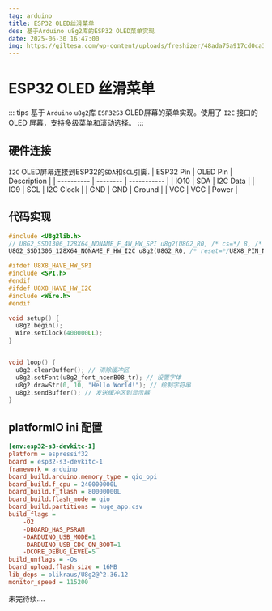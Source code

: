 ```yaml
---
tag: arduino
title: ESP32 OLED丝滑菜单
des: 基于Arduino u8g2库的ESP32 OLED菜单实现
date: 2025-06-30 16:47:00
img: https://giltesa.com/wp-content/uploads/freshizer/48ada75a917cd0ca36fc9f668fe8f599_oled_menu-498x280-648-328-c.jpg
---
```



# ESP32 OLED 丝滑菜单

::: tips 
基于 `Arduino` `u8g2`库  `ESP32S3` OLED屏幕的菜单实现。使用了 `I2C` 接口的 OLED 屏幕，支持多级菜单和滚动选择。
:::

## 硬件连接

`I2C` OLED屏幕连接到ESP32的`SDA`和`SCL`引脚.
| ESP32 Pin | OLED Pin | Description |
| ---------- | -------- | ----------- |
| IO10       | SDA      | I2C Data    |
| IO9        | SCL      | I2C Clock   |
| GND        | GND      | Ground      |
| VCC        | VCC      | Power       |


## 代码实现

```cpp
#include <U8g2lib.h>
// U8G2_SSD1306_128X64_NONAME_F_4W_HW_SPI u8g2(U8G2_R0, /* cs=*/ 8, /* dc=*/ 9, /* reset=*/ 10);
U8G2_SSD1306_128X64_NONAME_F_HW_I2C u8g2(U8G2_R0, /* reset=*/U8X8_PIN_NONE, /* clock=*/9, /* data=*/8);

#ifdef U8X8_HAVE_HW_SPI
#include <SPI.h>
#endif
#ifdef U8X8_HAVE_HW_I2C
#include <Wire.h>
#endif

void setup() {
  u8g2.begin();
  Wire.setClock(400000UL);
}


void loop() {
  u8g2.clearBuffer(); // 清除缓冲区
  u8g2.setFont(u8g2_font_ncenB08_tr); // 设置字体
  u8g2.drawStr(0, 10, "Hello World!"); // 绘制字符串
  u8g2.sendBuffer(); // 发送缓冲区到显示器
}
```


## platformIO ini 配置

```ini
[env:esp32-s3-devkitc-1]
platform = espressif32
board = esp32-s3-devkitc-1
framework = arduino
board_build.arduino.memory_type = qio_opi
board_build.f_cpu = 240000000L
board_build.f_flash = 80000000L
board_build.flash_mode = qio
board_build.partitions = huge_app.csv
build_flags = 
	-O2
	-DBOARD_HAS_PSRAM
	-DARDUINO_USB_MODE=1
	-DARDUINO_USB_CDC_ON_BOOT=1
	-DCORE_DEBUG_LEVEL=5 
build_unflags = -Os
board_upload.flash_size = 16MB
lib_deps = olikraus/U8g2@^2.36.12
monitor_speed = 115200
```

未完待续....




